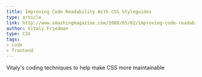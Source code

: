 ```yaml
---
title: Improving Code Readability With CSS Styleguides
type: article
link: http://www.smashingmagazine.com/2008/05/02/improving-code-readability-with-css-styleguides/
author: Vitaly Friedman
type: CSS
tags:
- code
- frontend
---
```


Vitaly's coding techniques to help make CSS more maintainable
